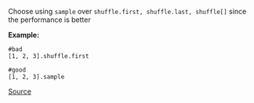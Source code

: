 Choose using ```sample``` over ```shuffle.first, shuffle.last, shuffle[]``` since the performance is better


**Example:**

```
#bad
[1, 2, 3].shuffle.first

#good
[1, 2, 3].sample
```

[Source](http://www.rubydoc.info/gems/rubocop/RuboCop/Cop/Performance/Sample)
